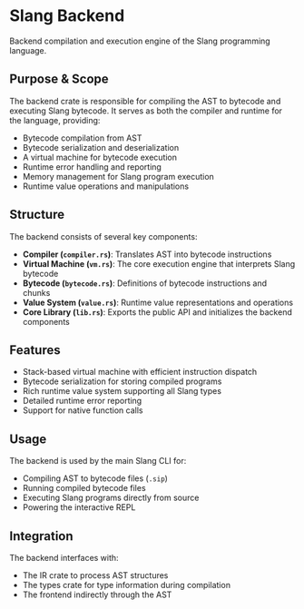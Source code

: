 # Slang Backend

Backend compilation and execution engine of the Slang programming language.

## Purpose & Scope

The backend crate is responsible for compiling the AST to bytecode and executing Slang bytecode. It serves as both the compiler and runtime for the language, providing:

- Bytecode compilation from AST
- Bytecode serialization and deserialization
- A virtual machine for bytecode execution
- Runtime error handling and reporting
- Memory management for Slang program execution
- Runtime value operations and manipulations

## Structure

The backend consists of several key components:

- **Compiler (`compiler.rs`)**: Translates AST into bytecode instructions
- **Virtual Machine (`vm.rs`)**: The core execution engine that interprets Slang bytecode
- **Bytecode (`bytecode.rs`)**: Definitions of bytecode instructions and chunks
- **Value System (`value.rs`)**: Runtime value representations and operations
- **Core Library (`lib.rs`)**: Exports the public API and initializes the backend components

## Features

- Stack-based virtual machine with efficient instruction dispatch
- Bytecode serialization for storing compiled programs
- Rich runtime value system supporting all Slang types
- Detailed runtime error reporting
- Support for native function calls

## Usage

The backend is used by the main Slang CLI for:

- Compiling AST to bytecode files (`.sip`)
- Running compiled bytecode files
- Executing Slang programs directly from source
- Powering the interactive REPL

## Integration

The backend interfaces with:

- The IR crate to process AST structures
- The types crate for type information during compilation
- The frontend indirectly through the AST
